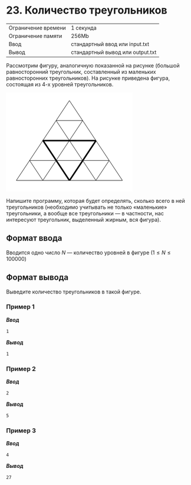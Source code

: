 # 23. Количество треугольников

|                   |                                |
|-------------------|--------------------------------|
|Ограничение времени|1 секунда                       |
|Ограничение памяти |256Mb                           |
|Ввод               |стандартный ввод или input.txt  |
|Вывод              |стандартный вывод или output.txt|

Рассмотрим фигуру, аналогичную показанной на рисунке (большой равносторонний треугольник, составленный из маленьких равносторонних треугольников). На рисунке приведена фигура, состоящая из 4-х уровней треугольников.

![statement-image](statement-image.png "")

Напишите программу, которая будет определять, сколько всего в ней треугольников (необходимо учитывать не только «маленькие» треугольники, а вообще все треугольники — в частности, нас интересуют треугольник, выделенный жирным, вся фигура).

## Формат ввода

Вводится одно число $N$ — количество уровней в фигуре ($1≤N≤100000$)

## Формат вывода

Выведите количество треугольников в такой фигуре.

### Пример 1

***Ввод***

```text
1
```

***Вывод***

```text
1
```

### Пример 2

***Ввод***

```text
2
```

***Вывод***

```text
5
```

### Пример 3

***Ввод***

```text
4
```

***Вывод***

```text
27
```
